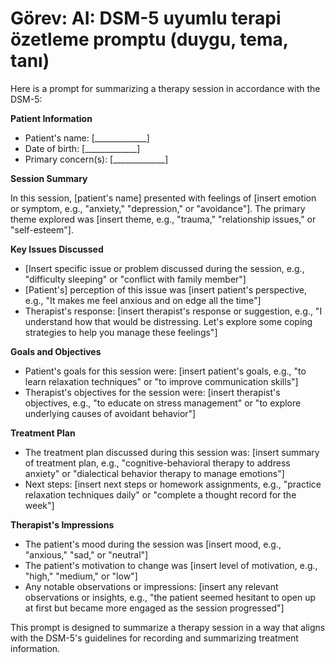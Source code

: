 # Görev: AI: DSM-5 uyumlu terapi özetleme promptu (duygu, tema, tanı)

Here is a prompt for summarizing a therapy session in accordance with the DSM-5:

**Patient Information**

* Patient's name: [_____________]
* Date of birth: [_____________]
* Primary concern(s): [_____________]

**Session Summary**

In this session, [patient's name] presented with feelings of [insert emotion or symptom, e.g., "anxiety," "depression," or "avoidance"]. The primary theme explored was [insert theme, e.g., "trauma," "relationship issues," or "self-esteem"].

**Key Issues Discussed**

* [Insert specific issue or problem discussed during the session, e.g., "difficulty sleeping" or "conflict with family member"]
* [Patient's] perception of this issue was [insert patient's perspective, e.g., "It makes me feel anxious and on edge all the time"]
* Therapist's response: [insert therapist's response or suggestion, e.g., "I understand how that would be distressing. Let's explore some coping strategies to help you manage these feelings"]

**Goals and Objectives**

* Patient's goals for this session were: [insert patient's goals, e.g., "to learn relaxation techniques" or "to improve communication skills"]
* Therapist's objectives for the session were: [insert therapist's objectives, e.g., "to educate on stress management" or "to explore underlying causes of avoidant behavior"]

**Treatment Plan**

* The treatment plan discussed during this session was: [insert summary of treatment plan, e.g., "cognitive-behavioral therapy to address anxiety" or "dialectical behavior therapy to manage emotions"]
* Next steps: [insert next steps or homework assignments, e.g., "practice relaxation techniques daily" or "complete a thought record for the week"]

**Therapist's Impressions**

* The patient's mood during the session was [insert mood, e.g., "anxious," "sad," or "neutral"]
* The patient's motivation to change was [insert level of motivation, e.g., "high," "medium," or "low"]
* Any notable observations or impressions: [insert any relevant observations or insights, e.g., "the patient seemed hesitant to open up at first but became more engaged as the session progressed"]

This prompt is designed to summarize a therapy session in a way that aligns with the DSM-5's guidelines for recording and summarizing treatment information.